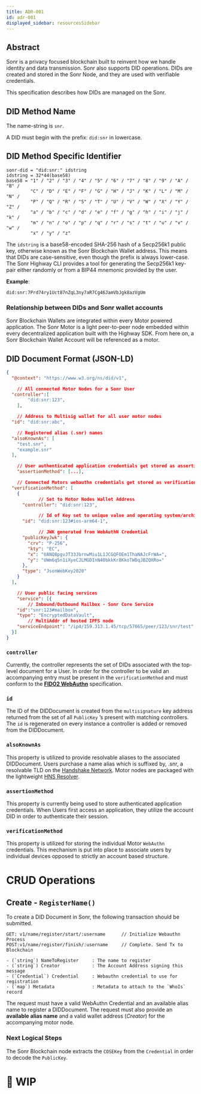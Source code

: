 ```yaml
---
title: ADR-001
id: adr-001
displayed_sidebar: resourcesSidebar
---
```

## Abstract

Sonr is a privacy focused blockchain built to reinvent how we handle identity and data transmission. Sonr also supports DID operations. DIDs are created and stored in the Sonr Node, and they are used with verifiable credentials.

This specification describes how DIDs are managed on the Sonr.

## DID Method Name

The name-string is `snr`.

A DID must begin with the prefix: `did:snr` in lowercase.

## DID Method Specific Identifier

```
sonr-did = "did:snr:" idstring
idstring = 32*44(base58)
base58 = "1" / "2" / "3" / "4" / "5" / "6" / "7" / "8" / "9" / "A" / "B" /
         "C" / "D" / "E" / "F" / "G" / "H" / "J" / "K" / "L" / "M" / "N" /
         "P" / "Q" / "R" / "S" / "T" / "U" / "V" / "W" / "X" / "Y" / "Z" /
         "a" / "b" / "c" / "d" / "e" / "f" / "g" / "h" / "i" / "j" / "k" /
         "m" / "n" / "o" / "p" / "q" / "r" / "s" / "t" / "u" / "v" / "w" /
         "x" / "y" / "z"

```

The `idstring` is a base58-encoded SHA-256 hash of a Secp256k1 public key, otherwise known as the Sonr Blockchain Wallet address. This means that DIDs are case-sensitive, even though the prefix is always lower-case. The Sonr Highway CLI provides a tool for generating the Secp256k1 key-pair either randomly or from a BIP44 mnemonic provided by the user.

**Example**:

```
did:snr:7Prd74ry1Uct87nZqL3ny7aR7Cg46JamVbJgk8azVgUm

```

### Relationship between DIDs and Sonr wallet accounts

Sonr Blockchain Wallets are integrated within every Motor powered application. The Sonr Motor is a light peer-to-peer node embedded within every decentralized application built with the Highway SDK. From here on, a Sonr Blockchain Wallet Account will be referenced as a motor.

## DID Document Format (JSON-LD)

```json
{
  "@context": "https://www.w3.org/ns/did/v1",

	// All connected Motor Nodes for a Sonr User
  "controller":[
		"did:snr:123",
	],

	// Address to Multisig wallet for all user motor nodes
  "id": "did:snr:abc",

	// Registered alias (.snr) names
  "alsoKnownAs": [
    "test.snr",
    "example.snr"
  ],

	// User authenticated application credentials get stored as assertionMethod
	"assertionMethod": [...],

	// Connected Motors webauthn credentials get stored as verificationMethod
  "verificationMethod": [
    {
			// Set to Motor Nodes Wallet Address
      "controller": "did:snr:123",

			// Id of Key set to unique value and operating system/architecture
      "id": "did:snr:123#ios-arm64-1",

			// JWK generated from WebAuthN Credential
      "publicKeyJwk": {
        "crv": "P-256",
        "kty": "EC",
        "x": "UANQ8pgvJT33JbrnwMiu1L1JCGQFOEm1ThaNAJcFrWA=",
        "y": "UWm6q5n1iXyeCJLMGDInN40bkkKr8KkoTWDqJBZQXRo="
      },
      "type": "JsonWebKey2020"
    }
  ],

	// User public facing services
	"service": [{
		// Inbound/Outbound Mailbox - Sonr Core Service
    "id":"snr:123#mailbox",
    "type": "EncryptedDataVault",
		// MultiAddr of hosted IPFS node
    "serviceEndpoint": "/ip4/159.313.1.45/tcp/57665/peer/123/snr/test"
  }]
}
```

### `controller`

Currently, the controller represents the set of DIDs associated with the top-level document for a User. In order for the controller to be valid an accompanying entry must be present in the `verificationMethod` and must conform to the ****[FIDO2 WebAuthn](https://fidoalliance.org/fido2/fido2-web-authentication-webauthn/)**** specification.

### `id`

The ID of the DIDDocument is created from the `multisignature` key address returned from the set of all `PublicKey` ’s present with matching controllers. The `id` is regenerated on every instance a controller is added or removed from the DIDDocument.

### `alsoKnownAs`

This property is utilized to provide resolvable aliases to the associated DIDDocument. Users purchase a name alias which is suffixed by, .snr, a resolvable TLD on the [Handshake Network](https://handshake.org/). Motor nodes are packaged with the lightweight [HNS Resolver](https://github.com/handshake-org/hnsd).

### `assertionMethod`

This property is currently being used to store authenticated application credentials. When Users first access an application, they utilize the account DID in order to authenticate their session.

### `verificationMethod`

This property is utilized for storing the individual Motor `WebAuthn` credentials. This mechanism is put into place to associate users by individual devices opposed to strictly an account based structure.

# CRUD Operations

## Create -  ****`RegisterName()`****

To create a DID Document in Sonr, the following transaction should be submitted.

```
GET: v1/name/register/start/:username      // Initialize Webauthn Process
POST:v1/name/register/finish/:username     // Complete. Send Tx to Blockchain

- (`string`) NameToRegister     : The name to register
- (`string`) Creator            : The Account Address signing this message
- (`Credential`) Credential     : Webauthn credential to use for registration
- (`map`) Metadata              : Metadata to attach to the `WhoIs` record
```

The request must have a valid WebAuthn Credential and an available alias name to register a DIDDocument. The request must also provide an **available alias name** and a valid wallet address (*Creator*) for the accompanying motor node.

### Next Logical Steps

The Sonr Blockchain node extracts the `COSEKey` from the `Credential` in order to decode the `PublicKey`.

# 🛟 WIP
